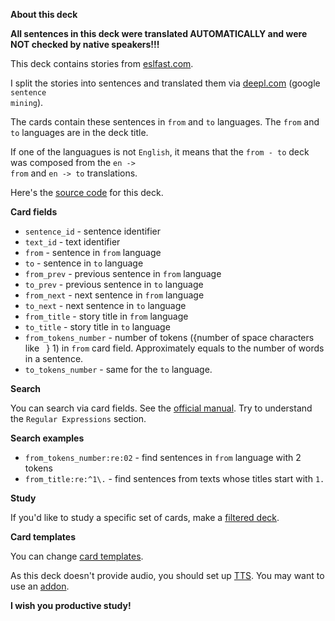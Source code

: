 <b>About this deck</b>

<b>All sentences in this deck were translated AUTOMATICALLY and were NOT checked by native speakers!!!</b>

This deck contains stories from <a href="https://www.eslfast.com/">eslfast.com</a>.

I split the stories into sentences and translated them via <a href="https://www.deepl.com/">deepl.com</a> (google <code>sentence mining</code>).

The cards contain these sentences in <code>from</code> and <code>to</code> languages. The <code>from</code> and <code>to</code> languages are in the deck title.

If one of the languagues is not <code>English</code>, it means that the <code>from - to</code> deck was composed from the <code>en -> from</code> and <code>en -> to</code> translations.

Here's the <a href="https://github.com/deemp/anki-decks">source code</a> for this deck.

<b>Card fields</b>

- <code>sentence_id</code> - sentence identifier
- <code>text_id</code> - text identifier
- <code>from</code> - sentence in <code>from</code> language
- <code>to</code> - sentence in <code>to</code> language
- <code>from_prev</code> - previous sentence in <code>from</code> language
- <code>to_prev</code> - previous sentence in <code>to</code> language
- <code>from_next</code> - next sentence in <code>from</code> language
- <code>to_next</code> - next sentence in <code>to</code> language
- <code>from_title</code> - story title in <code>from</code> language
- <code>to_title</code> - story title in <code>to</code> language
- <code>from_tokens_number</code> - number of tokens ({number of space characters like <code> </code>} 1) in <code>from</code> card field. Approximately equals to the number of words in a sentence.
- <code>to_tokens_number</code> - same for the <code>to</code> language.

<b>Search</b>

You can search via card fields.
See the <a href="https://docs.ankiweb.net/searching.html">official manual</a>. Try to understand the <code>Regular Expressions</code> section.

<b>Search examples</b>
<ul>
<li><code>from_tokens_number:re:02</code> - find sentences in <code>from</code> language with 2 tokens</li>
<li><code>from_title:re:^1\.</code> - find sentences from texts whose titles start with <code>1.</code></li>
</ul>

<b>Study</b>

If you'd like to study a specific set of cards, make a <a href="https://docs.ankiweb.net/filtered-decks.html">filtered deck</a>.

<b>Card templates</b>

You can change <a href="https://docs.ankiweb.net/templates/intro.html">card templates</a>.

As this deck doesn't provide audio, you should set up <a href="https://docs.ankiweb.net/templates/fields.html#text-to-speech">TTS</a>. You may want to use an <a href="https://ankiweb.net/shared/info/111623432">addon</a>.

<b>I wish you productive study!</b>

